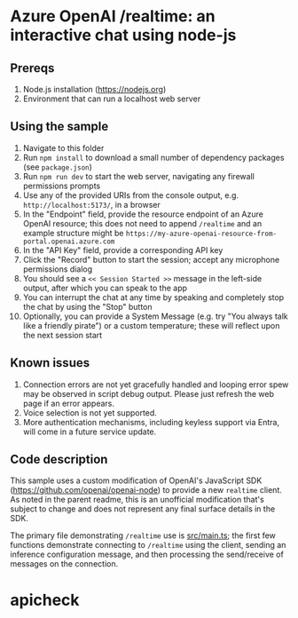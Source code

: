 # Azure OpenAI /realtime: an interactive chat using node-js


## Prereqs

1. Node.js installation (https://nodejs.org)
2. Environment that can run a localhost web server

## Using the sample

1. Navigate to this folder
2. Run `npm install` to download a small number of dependency packages (see `package.json`)
3. Run `npm run dev` to start the web server, navigating any firewall permissions prompts
4. Use any of the provided URIs from the console output, e.g. `http://localhost:5173/`, in a browser
5. In the "Endpoint" field, provide the resource endpoint of an Azure OpenAI resource; this does not need to append `/realtime` and an example structure might be `https://my-azure-openai-resource-from-portal.openai.azure.com`
6. In the "API Key" field, provide a corresponding API key
7. Click the "Record" button to start the session; accept any microphone permissions dialog
8. You should see a `<< Session Started >>` message in the left-side output, after which you can speak to the app
9. You can interrupt the chat at any time by speaking and completely stop the chat by using the "Stop" button
10. Optionally, you can provide a System Message (e.g. try "You always talk like a friendly pirate") or a custom temperature; these will reflect upon the next session start

## Known issues

1. Connection errors are not yet gracefully handled and looping error spew may be observed in script debug output. Please just refresh the web page if an error appears.
2. Voice selection is not yet supported.
3. More authentication mechanisms, including keyless support via Entra, will come in a future service update.

## Code description

This sample uses a custom modification of OpenAI's JavaScript SDK (https://github.com/openai/openai-node) to provide a new `realtime` client. As noted in the parent readme, this is an unofficial modification that's subject to change and does not represent any final surface details in the SDK.

The primary file demonstrating `/realtime` use is [src/main.ts](./src/main.ts); the first few functions demonstrate connecting to `/realtime` using the client, sending an inference configuration message, and then processing the send/receive of messages on the connection.
# apicheck
